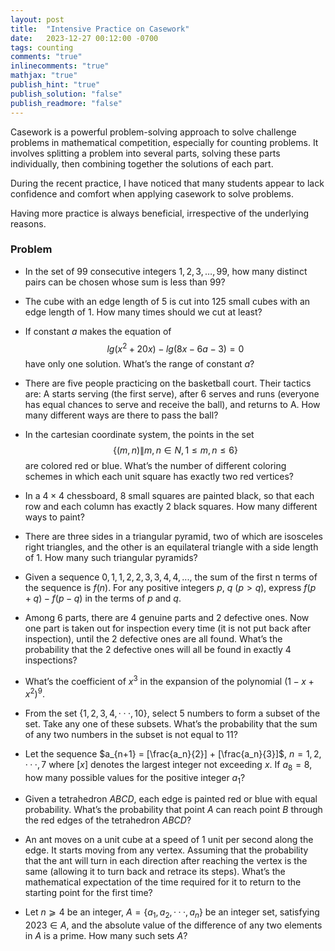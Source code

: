 ```yaml
---
layout: post
title:  "Intensive Practice on Casework"
date:   2023-12-27 00:12:00 -0700
tags: counting
comments: "true"
inlinecomments: "true"
mathjax: "true"
publish_hint: "true"
publish_solution: "false"
publish_readmore: "false"
---
```

  Casework is a powerful problem-solving approach to solve challenge problems in mathematical competition, especially for counting problems. It involves splitting a problem into several parts, solving these parts individually, then combining together the solutions of each part.

  During the recent practice, I have noticed that many students appear to lack confidence and comfort when applying casework to solve problems.

  Having more practice is always beneficial, irrespective of the underlying reasons.

<!--more-->

### Problem
- In the set of $99$ consecutive integers $1, 2, 3, …, 99$, how many distinct pairs can be chosen whose sum is less than $99$?

- The cube with an edge length of $5$ is cut into $125$ small cubes with an edge length of $1$. How many times should we cut at least?

- If constant $a$ makes the equation of $$lg(x^2 + 20 x) - lg (8 x - 6 a - 3) = 0$$ have only one solution. What’s the range of constant $a$?

- There are five people practicing on the basketball court. Their tactics are: A starts serving (the first serve), after $6$ serves and runs (everyone has equal chances to serve and receive the ball), and returns to A. How many different ways are there to pass the ball?

- In the cartesian coordinate system, the points in the set $$\{(m, n) \| m, n∈N, 1≤m, n≤6\}$$ are colored red or blue. What’s the number of different coloring schemes in which each unit square has exactly two red vertices?

- In a $4×4$ chessboard, $8$ small squares are painted black, so that each row and each column has exactly $2$ black squares. How many different ways to paint?

- There are three sides in a triangular pyramid, two of which are isosceles right triangles, and the other is an equilateral triangle with a side length of $1$. How many such triangular pyramids?

- Given a sequence $0, 1, 1, 2, 2, 3, 3, 4, 4, ...,$ the sum of the first n terms of the sequence is $f(n)$. For any positive integers $p$, $q$ $(p > q)$, express $f(p + q) - f(p - q)$ in the terms of $p$ and $q$.

- Among $6$ parts, there are $4$ genuine parts and $2$ defective ones. Now one part is taken out for inspection every time (it is not put back after inspection), until the $2$ defective ones are all found. What’s the probability that the $2$ defective ones will all be found in exactly $4$ inspections?

- What’s the coefficient of $x^3$ in the expansion of the polynomial $(1 - x + x^2)^9$.

- From the set $\{1, 2, 3, 4, · · · , 10\}$, select $5$ numbers to form a subset of the set. Take any one of these subsets. What’s the probability that the sum of any two numbers in the subset is not equal to $11$?

- Let the sequence $a_{n+1} = [\frac{a_n}{2}] +  [\frac{a_n}{3}]$, $n = 1, 2, · · · , 7$ where $[x]$ denotes the largest integer not exceeding $x$. If $a_8 = 8$, how many possible values for the positive integer $a_1$?

- Given a tetrahedron $ABCD$, each edge is painted red or blue with equal probability. What’s the probability that point $A$ can reach point $B$ through the red edges of the tetrahedron $ABCD$?

- An ant moves on a unit cube at a speed of $1$ unit per second along the edge. It starts moving from any vertex. Assuming that the probability that the ant will turn in each direction after reaching the vertex is the same (allowing it to turn back and retrace its steps). What’s the mathematical expectation of the time required for it to return to the starting point for the first time?

- Let $n ⩾ 4$ be an integer, $A = \{a_1, a_2, · · · , a_n\}$ be an integer set, satisfying $2023 ∈ A$, and the absolute value of the difference of any two elements in $A$ is a prime. How many such sets $A$?










